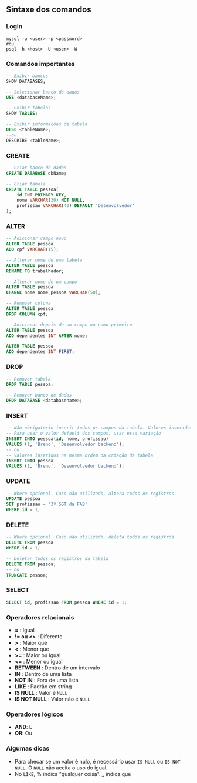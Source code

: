 ## Sintaxe dos comandos
### Login
```shell
mysql -u <user> -p <password>
#ou
psql -h <host> -U <user> -W
```

### Comandos importantes
```sql
-- Exibir bancos
SHOW DATABASES;

-- Selecionar banco de dados
USE <databaseName>;

-- Exibir tabelas
SHOW TABLES;

-- Exibir informações de tabela
DESC <tableName>;
--ou
DESCRIBE <tableName>;
```
### CREATE
```sql
-- Criar banco de dados
CREATE DATABASE dbName;

-- Criar tabela
CREATE TABLE pessoa(
    id INT PRIMARY KEY,
    nome VARCHAR(30) NOT NULL,
    profissao VARCHAR(40) DEFAULT 'Desenvolvedor'
);
```

### ALTER
```sql
-- Adicionar campo novo
ALTER TABLE pessoa
ADD cpf VARCHAR(15);

-- Alterar nome de uma tabela
ALTER TABLE pessoa
RENAME TO trabalhador;

-- Alterar nome de um campo
ALTER TABLE pessoa
CHANGE nome nome_pessoa VARCHAR(50);

-- Remover coluna
ALTER TABLE pessoa
DROP COLUMN cpf;

-- Adicionar depois de um campo ou como primeiro
ALTER TABLE pessoa
ADD dependentes INT AFTER nome;

ALTER TABLE pessoa
ADD dependentes INT FIRST;
```

### DROP
```sql
-- Remover tabela
DROP TABLE pessoa;

-- Remover banco de dados
DROP DATABASE <databasename>;
```

### INSERT
```sql
-- Não obrigatório inserir todos os campos da tabela. Valores inseridos na ordem de digitação
-- Para usar o valor default dos campos, usar essa variação
INSERT INTO pessoa(id, nome, profissao)
VALUES (1, 'Breno', 'Desenvolvedor backend');
-- ou
-- Valores inseridos na mesma ordem da criação da tabela
INSERT INTO pessoa
VALUES (1, 'Breno', 'Desenvolvedor backend');
```

### UPDATE
```sql
-- Where opcional. Caso não utilizado, altera todos os registros
UPDATE pessoa
SET profissao = '3º SGT da FAB'
WHERE id = 1;
```

### DELETE
```sql
-- Where opcional. Caso não utilizado, deleta todos os registros
DELETE FROM pessoa
WHERE id = 1;

-- Deletar todos os registros da tabela
DELETE FROM pessoa;
-- ou
TRUNCATE pessoa;
```

### SELECT
```sql
SELECT id, profissao FROM pessoa WHERE id = 1;
```

### Operadores relacionais
- **=** : Igual
- **!= ou <>** : Diferente
- **>** : Maior que
- **<** : Menor que
- **>=** : Maior ou igual
- **<=** : Menor ou igual
- **BETWEEN** : Dentro de um intervalo
- **IN** : Dentro de uma lista
- **NOT IN** : Fora de uma lista
- **LIKE** : Padrão em string
- **IS NULL** : Valor é `NULL`
- **IS NOT NULL** : Valor não é `NULL`

### Operadores lógicos
- **AND**: E
- **OR**: Ou

### Algumas dicas
- Para checar se um valor é nulo, é necessário usar `IS NULL` ou `IS NOT NULL`. O `NULL` não aceita o uso do igual.
- No `LIKE`, % indica "qualquer coisa". _ indica que 
